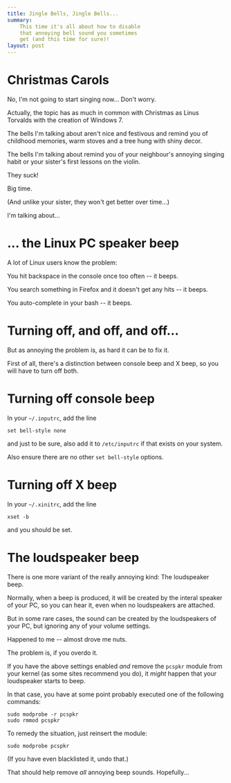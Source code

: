 ```yaml
---
title: Jingle Bells, Jingle Bells...
summary:
    This time it's all about how to disable
    that annoying bell sound you sometimes
    get (and this time for sure)!
layout: post
---
```


# Christmas Carols #

No, I'm not going to start singing now...
Don't worry.

Actually, the topic has as much in common
with Christmas as Linus Torvalds with
the creation of Windows 7.

The bells I'm talking about aren't nice
and festivous and remind you of childhood
memories, warm stoves and a tree hung with
shiny decor.

The bells I'm talking about remind you of
your neighbour's annoying singing habit or
your sister's first lessons on the violin.

They suck!

Big time.

(And unlike your sister, they won't get
better over time...)

I'm talking about...


# ... the Linux PC speaker beep #

A lot of Linux users know the problem:

You hit backspace in the console once too
often -- it beeps.

You search something in Firefox and it doesn't
get any hits -- it beeps.

You auto-complete in your bash -- it beeps.


# Turning off, and off, and off... #

But as annoying the problem is, as hard it
can be to fix it.

First of all, there's a distinction between
console beep and X beep, so you will have
to turn off both.


# Turning off console beep #

In your ` ~/.inputrc `, add the line

    set bell-style none

and just to be sure, also add it to
` /etc/inputrc ` if that exists on your
system.

Also ensure there are no other ` set bell-style `
options.


# Turning off X beep #

In your ` ~/.xinitrc `, add the line

    xset -b

and you should be set.


# The loudspeaker beep #

There is one more variant of the really
annoying kind: The loudspeaker beep.

Normally, when a beep is produced, it
will be created by the interal speaker
of your PC, so you can hear it, even
when no loudspeakers are attached.

But in some rare cases, the sound can
be created by the loudspeakers of your
PC, but ignoring any of your volume settings.

Happened to me -- almost drove me nuts.

The problem is, if you overdo it.

If you have the above settings enabled
*and* remove the ` pcspkr ` module
from your kernel (as some sites recommend
you do), it *might* happen that your
loudspeaker starts to beep.

In that case, you have at some point
probably executed one of the following
commands:

    sudo modprobe -r pcspkr
    sudo rmmod pcspkr

To remedy the situation, just reinsert
the module:

    sudo modprobe pcspkr

(If you have even blacklisted it, undo
that.)


That should help remove *all* annoying
beep sounds. Hopefully...


